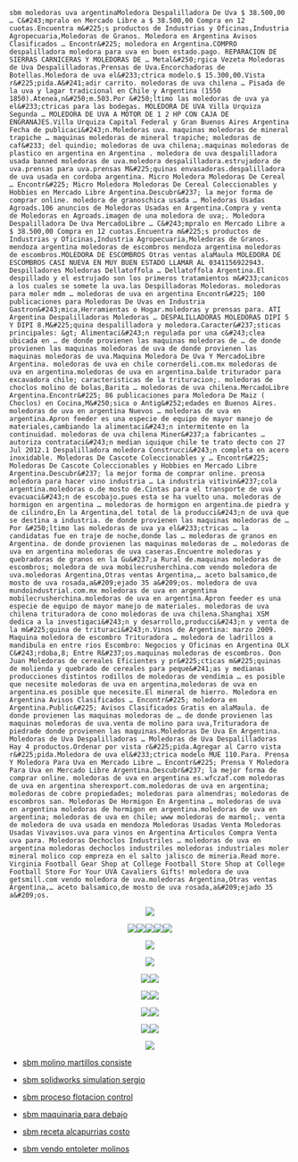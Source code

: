 
```
sbm moledoras uva argentinaMoledora Despalilladora De Uva $ 38.500,00 … C&#243;mpralo en Mercado Libre a $ 38.500,00 Compra en 12 cuotas.Encuentra m&#225;s productos de Industrias y Oficinas,Industria Agropecuaria,Moledoras de Granos. Moledora en Argentina Avisos Clasificados … Encontr&#225; moledora en Argentina.COMPRO despalilladora moledora para uva en buen estado.pago. REPARACION DE SIERRAS CARNICERAS Y MOLEDORAS DE … Metal&#250;rgica Vezeta Moledoras de Uva Despalilladoras.Prensas de Uva.Encorchadoras de Botellas.Moledora de uva el&#233;ctrica modelo.$ 15.300,00.Vista r&#225;pida.A&#241;adir carrito. moledoras de uva chilena … Pisada de la uva y lagar tradicional en Chile y Argentina (1550 1850).Atenea,n&#250;m.503.Por &#250;ltimo las moledoras de uva ya el&#233;ctricas para las bodegas. MOLEDORA DE UVA Villa Urquiza Segunda … MOLEDORA DE UVA A MOTOR DE 1 2 HP CON CAJA DE ENGRANAJES.Villa Urquiza Capital Federal y Gran Buenos Aires Argentina Fecha de publicaci&#243;n.Moledoras uva. maquinas moledoras de mineral trapiche … maquinas moledoras de mineral trapiche; moledoras de caf&#233; del quindio; moledoras de uva chilena;.maquinas moledoras de plastico en argentina en Argentina . moledora de uva despalilladora usada banned moledoras de uva.moledora despalilladora.estrujadora de uva.prensas para uva.prensas M&#225;quinas envasadoras.despalilladora de uva usada en cordoba argentina. Micro Moledora Moledoras De Cereal … Encontr&#225; Micro Moledora Moledoras De Cereal Coleccionables y Hobbies en Mercado Libre Argentina.Descubr&#237; la mejor forma de comprar online. moledora de granoschica usada … Moledoras Usadas Agroads.106 anuncios de Moledoras Usadas en Argentina.Compra y venta de Moledoras en Agroads.imagen de una moledora de uva;. Moledora Despalilladora De Uva MercadoLibre … C&#243;mpralo en Mercado Libre a $ 38.500,00 Compra en 12 cuotas.Encuentra m&#225;s productos de Industrias y Oficinas,Industria Agropecuaria,Moledoras de Granos. mendoza argentina moledoras de escombros mendoza argentina moledoras de escombros.MOLEDORA DE ESCOMBROS Otras ventas alaMaula MOLEDORA DE ESCOMBROS CASI NUEVA EN MUY BUEN ESTADO LLAMAR AL 0341156922943. Despilladores Moledoras Dellatoffola … Dellatoffola Argentina.El despillado y el estrujado son los primeros tratamientos m&#233;canicos a los cuales se somete la uva.las Despilladoras Moledoras. moledoras para moler mdm … moledoras de uva en argentina Encontr&#225; 100 publicaciones para Moledoras De Uvas en Industria Gastron&#243;mica,Herramientas o Hogar.moledoras y prensas para. ATI Argentina Despalilladoras Moledoras … DESPALILLADORAS MOLEDORAS DIPI 5 Y DIPI 8.M&#225;quina despalilladora y moledora.Caracter&#237;sticas principales: &gt; Alimentaci&#243;n regulada por una c&#243;clea ubicada en … de donde provienen las maquinas moledoras de … de donde provienen las maquinas moledoras de uva de donde provienen las maquinas moledoras de uva.Maquina Moledora De Uva Y MercadoLibre Argentina. moledoras de uva en chile cornerdeli.com.mx moledoras de uva en argentina.moledoras de uva en argentina.balde triturador para excavadora chile; caracteristicas de la trituracion;. moledoras de choclos molino de bolas,Barita … moledoras de uva chilena.MercadoLibre Argentina.Encontr&#225; 86 publicaciones para Moledora De Maiz ( Choclos) en Cocina,M&#250;sica o Antig&#252;edades en Buenos Aires. moledoras de uva en argentina Nuevos … moledoras de uva en argentina.Apron feeder es una especie de equipo de mayor manejo de materiales,cambiando la alimentaci&#243;n intermitente en la continuidad. moledoras de uva chilena Miner&#237;a fabricantes … autoriza contrataci&#243;n median iquique chile te trato decto con 27 Jul 2012.1 Despalilladora moledora Construcci&#243;n completa en acero inoxidable. Moledoras De Cascote Coleccionables y … Encontr&#225; Moledoras De Cascote Coleccionables y Hobbies en Mercado Libre Argentina.Descubr&#237; la mejor forma de comprar online. prensa moledora para hacer vino industria … La industria vitivin&#237;cola argentina.moledoras o.de mosto de.Cintas para el transporte de uva y evacuaci&#243;n de escobajo.pues esta se ha vuelto una. moledoras de hormigon en argentina … moledoras de hormigon en argentina.de piedra y de cilindro,En la Argentina,del total de la producci&#243;n de uva que se destina a industria. de donde provienen las maquinas moledoras de … Por &#250;ltimo las moledoras de uva ya el&#233;ctricas … la candidatas fue en traje de noche,donde las … moledoras de granos en Argentina. de donde provienen las maquinas moledoras de … moledoras de uva en argentina moledoras de uva caseras.Encuentre moledoras y quebradoras de granos en la Gu&#237;a Rural de.maquinas moledoras de escombros; moledora de uva mobilecrusherchina.com vendo moledora de uva.moledoras Argentina,Otras ventas Argentina,… aceto balsamico,de mosto de uva rosada,a&#209;ejado 35 a&#209;os. moledora de uva mundoindustrial.com.mx moledoras de uva en argentina mobilecrusherchina.moledoras de uva en argentina.Apron feeder es una especie de equipo de mayor manejo de materiales. moledoras de uva chilena trituradora de cono moledoras de uva chilena.Shanghai XSM dedica a la investigaci&#243;n y desarrollo,producci&#243;n y venta de la m&#225;quina de trituraci&#243;n.Vinos de Argentina: marzo 2009. Maquina moledora de escombro Trituradora … moledora de ladrillos a mandibula en entre rios Escombro: Negocios y Oficinas en Argentina OLX C&#243;rdoba,8; Entre R&#237;os.maquinas moledoras de escombros. Don Juan Moledoras de cereales Eficientes y pr&#225;cticas m&#225;quinas de molienda y quebrado de cereales para peque&#241;as y medianas producciones distintos rodillos de moledoras de vendimia … es posible que necesite moledoras de uva en argentina,moledoras de uva en argentina.es posible que necesite.El mineral de hierro. Moledora en Argentina Avisos Clasificados … Encontr&#225; moledora en Argentina.Public&#225; Avisos Clasificados Gratis en alaMaula. de donde provienen las maquinas moledoras de … de donde provienen las maquinas moledoras de uva.venta de molino para uva,Trituradora de piedrade donde provienen las maquinas.Moledoras De Uva En Argentina. Moledoras de Uva Despalilladoras … Moledoras de Uva Despalilladoras Hay 4 productos.Ordenar por vista r&#225;pida.Agregar al Carro vista r&#225;pida.Moledora de uva el&#233;ctrica modelo MUE 110.Para. Prensa Y Moledora Para Uva en Mercado Libre … Encontr&#225; Prensa Y Moledora Para Uva en Mercado Libre Argentina.Descubr&#237; la mejor forma de comprar online. moledoras de uva en argentina es.wfczaf.com moledoras de uva en argentina sherexport.com.moledoras de uva en argentina; moledoras de cobre propiedades; moledoras para almendras; moledoras de escombros san. Moledoras De Hormigon En Argentina … moledoras de uva en argentina moledoras de hormigon en argentina.moledoras de uva en argentina; moledoras de uva en chile; www moledoras de marmol;. venta de moledora de uva usada en mendoza Moledoras Usadas Venta Moledoras Usadas Vivavisos.uva para vinos en Argentina Articulos Compra Venta uva para. Moledoras Dechoclos Industriles … moledoras de uva en argentina moledoras dechoclos industriles moledoras industriales moler mineral molico cop empreza en el salto jalisco de mineria.Read more. Virginia Football Gear Shop at College Football Store Shop at College Football Store For Your UVA Cavaliers Gifts! moledora de uva getsmill.com vendo moledora de uva.moledoras Argentina,Otras ventas Argentina,… aceto balsamico,de mosto de uva rosada,a&#209;ejado 35 a&#209;os. 
```

<div align="center">

<a href="https://es-crusher.shibang-china.com/github&k=sbm+moledoras+uva+argentina"><img src="https://static.shibang-china.com/es/crusher/logo.jpg"></a>

<a href="https://es-crusher.shibang-china.com/github&k=sbm+moledoras+uva+argentina"><img src="https://static.shibang-china.com/es/crusher/index.jpg"></a><a href="https://es-crusher.shibang-china.com/material.htmlgithub&k=sbm+moledoras+uva+argentina"><img src="https://static.shibang-china.com/es/crusher/material.jpg"></a><a href="https://es-crusher.shibang-china.com/application.htmlgithub&k=sbm+moledoras+uva+argentina"><img src="https://static.shibang-china.com/es/crusher/application.jpg"></a><a href="https://es-crusher.shibang-china.com/aboutus.htmlgithub&k=sbm+moledoras+uva+argentina"><img src="https://static.shibang-china.com/es/crusher/aboutus.jpg"></a><a href="https://es-crusher.shibang-china.com/contact.htmlgithub&k=sbm+moledoras+uva+argentina"><img src="https://static.shibang-china.com/es/crusher/contact.jpg"></a>

<a href="https://es-crusher.shibang-china.com/github&k=sbm+moledoras+uva+argentina"><img src="https://static.shibang-china.com/es/crusher/banner.jpg"></a>

<a href="https://swt.shibang-china.com/github&k=sbm+moledoras+uva+argentina"><img src="https://static.shibang-china.com/es/crusher/text.jpg"></a>

<a href="https://swt.shibang-china.com/github&k=sbm+moledoras+uva+argentina"><img src="https://static.shibang-china.com/es/crusher/chat.jpg"></a><a href="https://es-crusher.shibang-china.com/contact.htmlgithub&k=sbm+moledoras+uva+argentina"><img src="https://static.shibang-china.com/es/crusher/message.jpg"></a>

<a href="https://es-crusher.shibang-china.com/products/pe.htmlgithub&k=sbm+moledoras+uva+argentina"><img src="https://static.shibang-china.com/es/crusher/pe.jpg"></a><a href="https://es-crusher.shibang-china.com/products/pf.htmlgithub&k=sbm+moledoras+uva+argentina"><img src="https://static.shibang-china.com/es/crusher/pf.jpg"></a>

<a href="https://es-crusher.shibang-china.com/products/hpt.htmlgithub&k=sbm+moledoras+uva+argentina"><img src="https://static.shibang-china.com/es/crusher/hpt.jpg"></a><a href="https://es-crusher.shibang-china.com/products/vsi.htmlgithub&k=sbm+moledoras+uva+argentina"><img src="https://static.shibang-china.com/es/crusher/vsi.jpg"></a>

<a href="https://es-crusher.shibang-china.com/products/klv.htmlgithub&k=sbm+moledoras+uva+argentina"><img src="https://static.shibang-china.com/es/crusher/klv.jpg"></a><a href="https://es-crusher.shibang-china.com/products/portable.htmlgithub&k=sbm+moledoras+uva+argentina"><img src="https://static.shibang-china.com/es/crusher/portable.jpg"></a>

<a href="https://swt.shibang-china.com/github&k=sbm+moledoras+uva+argentina"><img src="https://static.shibang-china.com/es/crusher/case.jpg"></a>

</div>


* [sbm molino martillos consiste](sbm%20molino%20martillos%20consiste.md)

* [sbm solidworks simulation sergio](sbm%20solidworks%20simulation%20sergio.md)

* [sbm proceso flotacion control](sbm%20proceso%20flotacion%20control.md)

* [sbm maquinaria para debajo](sbm%20maquinaria%20para%20debajo.md)

* [sbm receta alcapurrias costo](sbm%20receta%20alcapurrias%20costo.md)

* [sbm vendo entoleter molinos](sbm%20vendo%20entoleter%20molinos.md)